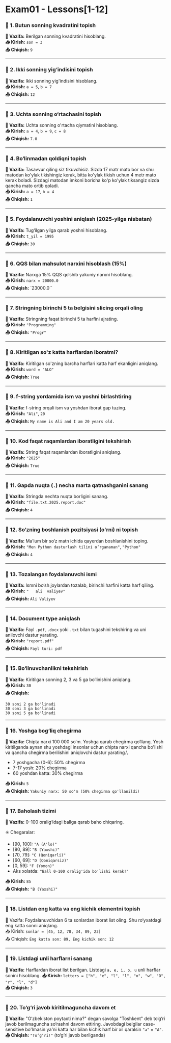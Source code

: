 # Exam01 - Lessons[1-12]

### 🔹 1. Butun sonning kvadratini topish

**🧮 Vazifa:** Berilgan sonning kvadratini hisoblang.\
**📥 Kirish:** `son = 3`\
**📤 Chiqish:** `9`

---

### 🔹 2. Ikki sonning yig‘indisini topish

**🧮 Vazifa:** Ikki sonning yig'indisini hisoblang.\
**📥 Kirish:** `a = 5`, `b = 7`\
**📤 Chiqish:** `12`

---

### 🔹 3. Uchta sonning o‘rtachasini topish

**🧮 Vazifa:** Uchta sonning o'rtacha qiymatini hisoblang.\
**📥 Kirish:** `a = 4`, `b = 9`, `c = 8`\
**📤 Chiqish:** `7.0`

---

### 🔹 4. Bo‘linmadan qoldiqni topish

**🧮 Vazifa:** Tasavvur qiling siz tikuvchisiz. Sizda 17 matr mato bor va shu matodan ko'ylak tikishingiz kerak, bitta ko'ylak tikish uchun 4 metr mato kerak boladi. Sizdagi matodan imkoni boricha ko'p ko'ylak tiksangiz sizda qancha mato ortib qoladi.\
**📥 Kirish:** `a = 17`, `b = 4`\
**📤 Chiqish:** `1`

---

### 🔹 5. Foydalanuvchi yoshini aniqlash (2025-yilga nisbatan)

**🧮 Vazifa:** Tug‘ilgan yilga qarab yoshni hisoblang.\
**📥 Kirish:** `t_yil = 1995`\
**📤 Chiqish:** `30`

---

### 🔹 6. QQS bilan mahsulot narxini hisoblash (15%)

**🧮 Vazifa:** Narxga 15% QQS qo‘shib yakuniy narxni hisoblang.\
**📥 Kirish:** `narx = 20000.0`\
**📤 Chiqish:** `23000.0``

---

### 🔹 7. Stringning birinchi 5 ta belgisini slicing orqali oling

**🧮 Vazifa:** Stringning faqat birinchi 5 ta harfini ajrating.\
**📥 Kirish:** `"Programming"`\
**📤 Chiqish:** `"Progr"`

---

### 🔹 8. Kiritilgan so'z katta harflardan iboratmi?

**🧮 Vazifa:** Kiritilgan so'zning barcha harflari katta harf ekanligini aniqlang.\
**📥 Kirish:** `word = "ALO"`\
**📤 Chiqish:** `True`

---

### 🔹 9. f-string yordamida ism va yoshni birlashtiring

**🧮 Vazifa:** f-string orqali ism va yoshdan iborat gap tuzing.\
**📥 Kirish:** `"Ali"`, `20`\
**📤 Chiqish:** `My name is Ali and I am 20 years old.`

---

### 🔹 10. Kod faqat raqamlardan iboratligini tekshirish

**🧮 Vazifa:** String faqat raqamlardan iboratligini aniqlang.\
**📥 Kirish:** `"2025"`\
**📤 Chiqish:** `True`

---

### 🔹 11. Gapda nuqta (`.`) necha marta qatnashganini sanang

**🧮 Vazifa:** Stringda nechta nuqta borligini sanang.\
**📥 Kirish:** `"file.txt.2025.report.doc"`\
**📤 Chiqish:** `4`

---

### 🔹 12. So‘zning boshlanish pozitsiyasi (o'rni) ni topish

**🧮 Vazifa:** Ma’lum bir so‘z matn ichida qayerdan boshlanishini toping.\
**📥 Kirish:** `"Men Python dasturlash tilini o‘rganaman"`, `"Python"`\
**📤 Chiqish:** `4`

---

### 🔹 13. Tozalangan foydalanuvchi ismi

**🧮 Vazifa:** Ismni bo‘sh joylardan tozalab, birinchi harfini katta harf qiling.\
**📥 Kirish:** `"   ali  valiyev"`\
**📤 Chiqish:** `Ali Valiyev`

---

### 🔹 14. Document type aniqlash

**🧮 Vazifa:** Fayl `.pdf`, `.docx` yoki `.txt` bilan tugashini tekshiring va uni anilovchi dastur yarating.\
**📥 Kirish:** `"report.pdf"`\
**📤 Chiqish:** `Fayl turi: pdf`

---

### 🔹 15. Bo‘linuvchanlikni tekshirish

**🧮 Vazifa:** Kiritilgan sonning 2, 3 va 5 ga bo‘linishini aniqlang.\
**📥 Kirish:** `30`\
**📤 Chiqish:**

```
30 soni 2 ga bo'linadi
30 soni 3 ga bo'linadi
30 soni 5 ga bo'linadi
```

---

### 🔹 16. Yoshga bog‘liq chegirma

**🧮 Vazifa:** Chipta narxi 100 000 so‘m. Yoshga qarab chegirma qo‘llang. Yosh kiritilganda aynan shu yoshdagi insonlar uchun chipta narxi qancha bo'lishi va qancha chegirma berilishini aniqlovchi dastur yarating.\
- 7 yoshgacha (0-6): 50% chegirma
- 7-17 yosh: 20% chegirma
- 60 yoshdan katta: 30% chegirma

**📥 Kirish:** `5`\
**📤 Chiqish:** `Yakuniy narx: 50 so'm (50% chegirma qo'llanildi)`

---

### 🔹 17. Baholash tizimi

**🧮 Vazifa:** 0–100 oralig‘idagi ballga qarab baho chiqaring. 

✳️ Chegaralar:
- [90, 100]: `"A (A'lo)"`
- [80, 89]: `"B (Yaxshi)"`
- [70, 79]: `"C (Qoniqarli)"`
- [60, 69]: `"D (Qoniqarsiz)"`
- [0, 59]: `"F (Yomon)"`
- Aks xolatda: `"Ball 0-100 oralig'ida bo'lishi kerak!"`

**📥 Kirish:** `85`\
**📤 Chiqish:** `"B (Yaxshi)"`

---

### 🔹 18. Listdan eng katta va eng kichik elementni topish

🧮 Vazifa: Foydalanuvchidan 6 ta sonlardan iborat list oling. Shu ro‘yxatdagi eng katta sonni aniqlang.\
📥 Kirish: `sonlar = [45, 12, 78, 34, 89, 23]`\
📤 Chiqish: `Eng katta son: 89, Eng kichik son: 12`

---

### 🔹 19. Listdagi unli harflarni sanang

**🧮 Vazifa:** Harflardan iborat list berilgan. Listdagi `a, e, i, o, u` unli harflar sonini hisoblang.
**📥 Kirish:** `letters = ["h", "e", "l", "l", "o", "w", "O", "r", "l", "d"]`\
**📤 Chiqish:** `3`

---

### 🔹 20. To‘g‘ri javob kiritilmaguncha davom et

**🧮 Vazifa:** "O‘zbekiston poytaxti nima?" degan savolga "Toshkent" deb to‘g‘ri javob berilmaguncha so‘rashni davom ettiring. Javobdagi belgilar case-sensitive bo'lmasin ya'ni katta har bilan kichik harf bir xil qaralsin `"a"` = `"A"`.\
**📤 Chiqish:** `"To‘g‘ri!"` (to‘g‘ri javob berilganda)
